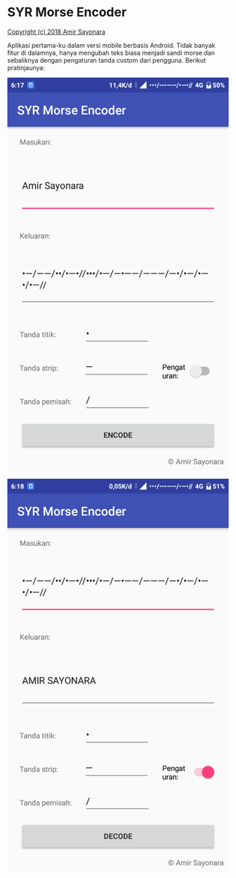 # SYR Morse Encoder

[Copyright (c) 2018 Amir Sayonara](LICENSE)

Aplikasi pertama-ku dalam versi mobile berbasis Android. Tidak banyak fitur di dalamnya, hanya mengubah teks biasa menjadi sandi morse dan sebaliknya dengan pengaturan tanda custom dari pengguna. Berikut pratinjaunya:

[![Pratinjau Aplikasi](https://github.com/amirsayonara/SYR-Morse-Encoder/blob/master/Screenshoot.png)](https://github.com/amirsayonara/SYR-Morse-Encoder/blob/master/Screenshoot.png 'Pratinjau Aplikasi')

[![Pratinjau Aplikasi](https://github.com/amirsayonara/SYR-Morse-Encoder/blob/master/Screenshoot2.png)](https://github.com/amirsayonara/SYR-Morse-Encoder/blob/master/Screenshoot2.png 'Pratinjau Aplikasi')